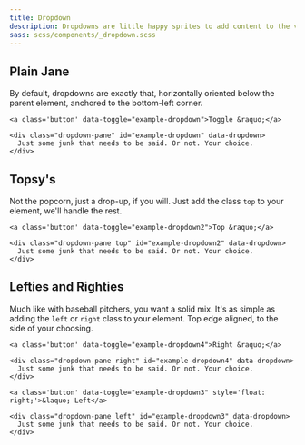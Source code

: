 ```yaml
---
title: Dropdown
description: Dropdowns are little happy sprites to add content to the view without taking up a lot of space.
sass: scss/components/_dropdown.scss
---
```


## Plain Jane
By default, dropdowns are exactly that, horizontally oriented below the parent element, anchored to the bottom-left corner.

```html_example
<a class='button' data-toggle="example-dropdown">Toggle &raquo;</a>

<div class="dropdown-pane" id="example-dropdown" data-dropdown>
  Just some junk that needs to be said. Or not. Your choice.
</div>
```


## Topsy's
Not the popcorn, just a drop-up, if you will. Just add the class <code>top</code> to your element, we'll handle the rest.

```html_example
<a class='button' data-toggle="example-dropdown2">Top &raquo;</a>

<div class="dropdown-pane top" id="example-dropdown2" data-dropdown>
  Just some junk that needs to be said. Or not. Your choice.
</div>
```


## Lefties and Righties
Much like with baseball pitchers, you want a solid mix. It's as simple as adding the <code>left</code> or <code>right</code> class to your element. Top edge aligned, to the side of your choosing.

```html_example
<a class='button' data-toggle="example-dropdown4">Right &raquo;</a>

<div class="dropdown-pane right" id="example-dropdown4" data-dropdown>
  Just some junk that needs to be said. Or not. Your choice.
</div>

<a class='button' data-toggle="example-dropdown3" style='float: right;'>&laquo; Left</a>

<div class="dropdown-pane left" id="example-dropdown3" data-dropdown>
  Just some junk that needs to be said. Or not. Your choice.
</div>
```
